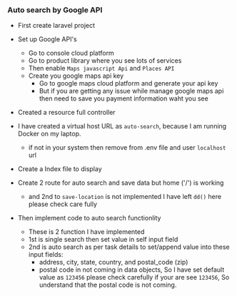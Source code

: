 
### Auto search by Google API
- First create laravel project 

- Set up Google API's
    - Go to console cloud platform
    - Go to product library where you see lots of services
    - Then enable `Maps javascript Api` and `Places API`
    - Create you google maps api key
        - Go to google maps cloud platform and generate your api key
        - But if you are getting any issue while manage google maps api then need to save you payment information waht you see 

- Created a resource full controller 

- I have created a virtual host URL as `auto-search`,  because I am running Docker on my laptop. 
    - if not in your system then remove from .env file and user `localhost` url


- Create a Index file to display 

- Create 2 route for auto search and save data but home ('/') is working 
    - and 2nd to `save-location` is not implemented I have left `dd()` here please check care fully

- Then implement code to auto search functionlity 
    - These is 2 function I have implemented
    - 1st is single search then set value in self input field
    - 2nd is auto search as per task details to set/append value into these input fields:
        - address, city, state, country, and postal_code (zip)
        - postal code in not coming in data objects, So I have set default value as `123456` please check carefully if your are see `123456`, 
        So understand that the postal code is not coming.
